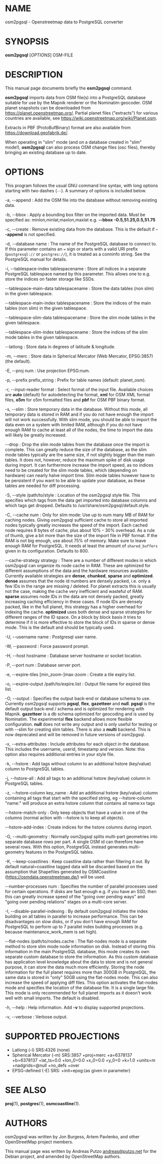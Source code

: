 # NAME

osm2pgsql - Openstreetmap data to PostgreSQL converter

# SYNOPSIS

**osm2pgsql** \[*OPTIONS*\] OSM-FILE

# DESCRIPTION

This manual page documents briefly the **osm2pgsql** command.

**osm2pgsql** imports data from OSM file(s) into a PostgreSQL database
suitable for use by the Mapnik renderer or the Nominatim geocoder.
OSM planet snapshots can be downloaded from
https://planet.openstreetmap.org/. Partial planet files
("extracts") for various countries are available, see
https://wiki.openstreetmap.org/wiki/Planet.osm.

Extracts in PBF (ProtoBufBinary) format are also available from
https://download.geofabrik.de/.

When operating in "slim" mode (and on a database created in "slim" mode!),
**osm2pgsql** can also process OSM change files (osc files), thereby bringing
an existing database up to date.


# OPTIONS

This program follows the usual GNU command line syntax, with long options
starting with two dashes (`--`). A summary of options is included below.

-a, \--append
:   Add the OSM file into the database without removing
    existing data.

-b, \--bbox
:   Apply a bounding box filter on the imported data.
    Must be specified as: minlon,minlat,maxlon,maxlat
    e.g. **\--bbox** **-0.5,51.25,0.5,51.75**

-c, \--create
:   Remove existing data from the database. This is the
    default if **\--append** is not specified.

-d, \--database name
:   The name of the PostgreSQL database to connect to. If this parameter
    contains an `=` sign or starts with a valid URI prefix (`postgresql://` or
    `postgres://`), it is treated as a conninfo string. See the PostgreSQL
    manual for details.

-i, \--tablespace-index tablespacename
:   Store all indices in a separate PostgreSQL tablespace named by this parameter.
    This allows one to e.g. store the indices on faster storage like SSDs.

\--tablespace-main-data tablespacename
:   Store the data tables (non slim) in the given tablespace.

\--tablespace-main-index tablespacename
:   Store the indices of the main tables (non slim) in the given tablespace.

\--tablespace-slim-data tablespacename
:   Store the slim mode tables in the given tablespace.

\--tablespace-slim-index tablespacename
:   Store the indices of the slim mode tables in the given tablespace.

\--latlong
:   Store data in degrees of latitude & longitude.

-m, \--merc
:   Store data in Spherical Mercator (Web Mercator, EPSG:3857) (the default).

-E, \--proj num
:   Use projection EPSG:num.

-p, \--prefix prefix_string
:   Prefix for table names (default: planet_osm).

-r, \--input-reader format
:   Select format of the input file. Available choices are **auto**
    (default) for autodetecting the format,
    **xml** for OSM XML format files, **o5m** for o5m formatted files
    and **pbf** for OSM PBF binary format.

-s, \--slim
:   Store temporary data in the database. Without this mode, all temporary data is stored in
    RAM and if you do not have enough the import will not work successfully. With slim mode,
    you should be able to import the data even on a system with limited RAM, although if you
    do not have enough RAM to cache at least all of the nodes, the time to import the data
    will likely be greatly increased.

\--drop
:   Drop the slim mode tables from the database once the import is complete. This can
    greatly reduce the size of the database, as the slim mode tables typically are the same
    size, if not slightly bigger than the main tables. It does not, however, reduce the
    maximum spike of disk usage during import. It can furthermore increase the import speed,
    as no indices need to be created for the slim mode tables, which (depending on hardware)
    can nearly halve import time. Slim mode tables however have to be persistent if you want
    to be able to update your database, as these tables are needed for diff processing.

-S, \--style /path/to/style
:   Location of the osm2pgsql style file. This specifies which tags from the data get
    imported into database columns and which tags get dropped. Defaults to /usr/share/osm2pgsql/default.style.

-C, \--cache num
:   Only for slim mode: Use up to num many MB of RAM for caching nodes. Giving osm2pgsql sufficient cache
    to store all imported nodes typically greatly increases the speed of the import. Each cached node
    requires 8 bytes of cache, plus about 10% - 30% overhead. As a rule of thumb,
    give a bit more than the size of the import file in PBF format. If the RAM is not
    big enough, use about 75% of memory. Make sure to leave enough RAM for PostgreSQL.
    It needs at least the amount of `shared_buffers` given in its configuration.
    Defaults to 800.

\--cache-strategy strategy
:   There are a number of different modes in which osm2pgsql can organize its
    node cache in RAM. These are optimized for different assumptions of the data
    and the hardware resources available. Currently available strategies are
    **dense**, **chunked**, **sparse** and **optimized**. **dense** assumes
    that the node id numbers are densely packed, i.e. only a few IDs in the range are
    missing / deleted. For planet extracts this is usually not the case, making the cache
    very inefficient and wasteful of RAM. **sparse** assumes node IDs in the data
    are not densely packed, greatly increasing caching efficiency in these cases.
    If node IDs are densely packed, like in the full planet, this strategy has a higher
    overhead for indexing the cache. **optimized** uses both dense and sparse strategies
    for different ranges of the ID space. On a block by block basis it tries to determine
    if it is more effective to store the block of IDs in sparse or dense mode. This is the
    default and should be typically used.

-U, \--username name
:   Postgresql user name.

-W, \--password
:   Force password prompt.

-H, \--host hostname
:   Database server hostname or socket location.

-P, \--port num
:   Database server port.

-e, \--expire-tiles [min_zoom-]max-zoom
:   Create a tile expiry list.

-o, \--expire-output /path/to/expire.list
:   Output file name for expired tiles list.

-O, \--output
:   Specifies the output back-end or database schema to use. Currently osm2pgsql
    supports **pgsql**, **flex**, **gazetteer** and **null**. **pgsql** is
    the default output back-end / schema and is optimized for rendering with Mapnik.
    **gazetteer** is a db schema optimized for geocoding and is used by Nominatim.
    The experimental **flex** backend allows more flexible configuration.
    **null** does not write any output and is only useful for testing or with
    --slim for creating slim tables. There is also a **multi** backend. This is
    now deprecated and will be removed in future versions of osm2pgsql.

-x, \--extra-attributes
:   Include attributes for each object in the database.
    This includes the username, userid, timestamp and version.
    Note: this option also requires additional entries in your style file.

-k, \--hstore
:   Add tags without column to an additional hstore (key/value) column to PostgreSQL tables.

-j, \--hstore-all
:   Add all tags to an additional hstore (key/value) column in PostgreSQL tables.

-z, \--hstore-column key_name
:   Add an additional hstore (key/value) column containing all tags
    that start with the specified string, eg \--hstore-column "name:" will
    produce an extra hstore column that contains all name:xx tags

\--hstore-match-only
:   Only keep objects that have a value in one of the columns
   (normal action with \--hstore is to keep all objects).

\--hstore-add-index
:   Create indices for the hstore columns during import.

-G, \--multi-geometry
:   Normally osm2pgsql splits multi-part geometries into separate database rows per part.
    A single OSM id can therefore have several rows. With this option, PostgreSQL instead
    generates multi-geometry features in the PostgreSQL tables.

-K, \--keep-coastlines
:   Keep coastline data rather than filtering it out.
    By default natural=coastline tagged data will be discarded based on the
    assumption that Shapefiles generated by OSMCoastline (https://osmdata.openstreetmap.de/)
    will be used.

\--number-processes num
:   Specifies the number of parallel processes used for certain operations. If disks are
    fast enough e.g. if you have an SSD, then this can greatly increase speed of
    the "going over pending ways" and "going over pending relations" stages on a multi-core
    server.

-I, \--disable-parallel-indexing
:   By default osm2pgsql initiates the index building on all tables in parallel to increase
    performance. This can be disadvantages on slow disks, or if you don't have
    enough RAM for PostgreSQL to perform up to 7 parallel index building processes
    (e.g. because maintenance_work_mem is set high).

\--flat-nodes /path/to/nodes.cache
:   The flat-nodes mode is a separate method to store slim mode node information on disk.
    Instead of storing this information in the main PostgreSQL database, this mode creates
    its own separate custom database to store the information. As this custom database
    has application level knowledge about the data to store and is not general purpose,
    it can store the data much more efficiently. Storing the node information for the full
    planet requires more than 300GB in PostgreSQL, the same data is stored in "only" 50GB using
    the flat-nodes mode. This can also increase the speed of applying diff files. This option
    activates the flat-nodes mode and specifies the location of the database file. It is a
    single large file. This mode is only recommended for full planet imports
    as it doesn't work well with small imports. The default is disabled.

-h, \--help
:   Help information.
    Add **-v** to display supported projections.

-v, \--verbose
:   Verbose output.


# SUPPORTED PROJECTIONS

* Latlong             (-l) SRS:4326 (none)
* Spherical Mercator  (-m) SRS:3857 +proj=merc +a=6378137 +b=6378137 +lat_ts=0.0 +lon_0=0.0 +x_0=0.0 +y_0=0 +k=1.0 +units=m +nadgrids=@null +no_defs +over
* EPSG-defined        (-E) SRS: +init=epsg:(as given in parameter)


# SEE ALSO

**proj**(1),
**postgres**(1),
**osmcoastline**(1).

# AUTHORS

osm2pgsql was written by Jon Burgess, Artem Pavlenko, and other
OpenStreetMap project members.

This manual page was written by Andreas Putzo
[andreas@putzo.net](mailto:andreas@putzo.net) for the Debian project, and
amended by OpenStreetMap authors.

